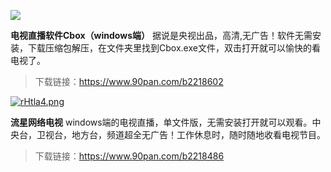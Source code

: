 [![](https://s3.ax1x.com/2020/12/29/r7ThqK.png)](https://imgchr.com/i/r7ThqK)

**电视直播软件Cbox（windows端）**
据说是央视出品，高清,无广告！软件无需安装，下载压缩包解压，在文件夹里找到Cbox.exe文件，双击打开就可以愉快的看电视了。

>下载链接：https://www.90pan.com/b2218602



[![rHtla4.png](https://s3.ax1x.com/2020/12/29/rHtla4.png)](https://imgchr.com/i/rHtla4)

**流星网络电视**
windows端的电视直播，单文件版，无需安装打开就可以观看。中央台，卫视台，地方台，频道超全无广告！工作休息时，随时随地收看电视节目。

>下载链接：https://www.90pan.com/b2218486


